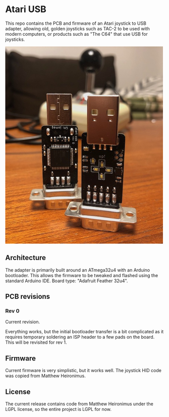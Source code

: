 Atari USB
=========

This repo contains the PCB and firmware of an Atari joystick to USB
adapter, allowing old, golden joysticks such as TAC-2 to be used with
modern computers, or products such as "The C64" that use USB for
joysticks.

![Pic](media/atari-usb-500.jpg)

Architecture
------------

The adapter is primarily built around an ATmega32u4 with an Arduino
bootloader. This allows the firmware to be tweaked and flashed using
the standard Arduino IDE. Board type: "Adafruit Feather 32u4".

PCB revisions
-------------

### Rev 0

Current revision.

Everything works, but the initial bootloader transfer is a bit
complicated as it requires temporary soldering an ISP header to
a few pads on the board. This will be revisited for rev 1.

Firmware
--------

Current firmware is very simplistic, but it works well. The joystick
HID code was copied from Matthew Heironimus.

License
-------

The current release contains code from Matthew Heironimus under
the LGPL license, so the entire project is LGPL for now.

